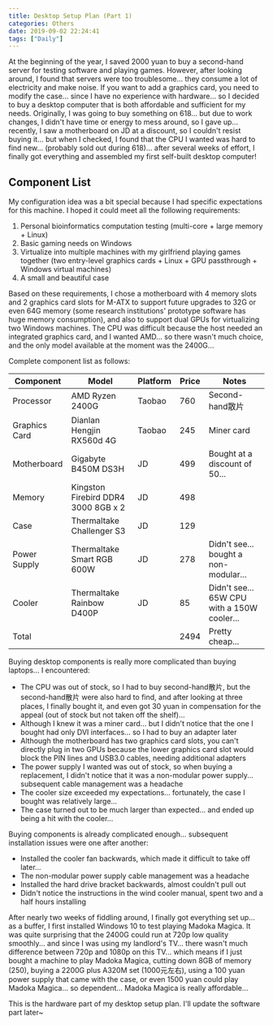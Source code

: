```yaml
---
title: Desktop Setup Plan (Part 1)
categories: Others
date: 2019-09-02 22:24:41
tags: ["Daily"]
---
```


At the beginning of the year, I saved 2000 yuan to buy a second-hand server for testing software and playing games. However, after looking around, I found that servers were too troublesome... they consume a lot of electricity and make noise. If you want to add a graphics card, you need to modify the case... since I have no experience with hardware... so I decided to buy a desktop computer that is both affordable and sufficient for my needs. Originally, I was going to buy something on 618... but due to work changes, I didn't have time or energy to mess around, so I gave up... recently, I saw a motherboard on JD at a discount, so I couldn't resist buying it... but when I checked, I found that the CPU I wanted was hard to find new... (probably sold out during 618)... after several weeks of effort, I finally got everything and assembled my first self-built desktop computer!
<!-- Abstract part -->
<!-- more -->


## Component List

My configuration idea was a bit special because I had specific expectations for this machine. I hoped it could meet all the following requirements:

1. Personal bioinformatics computation testing (multi-core + large memory + Linux)
2. Basic gaming needs on Windows
3. Virtualize into multiple machines with my girlfriend playing games together (two entry-level graphics cards + Linux + GPU passthrough + Windows virtual machines)
4. A small and beautiful case

Based on these requirements, I chose a motherboard with 4 memory slots and 2 graphics card slots for M-ATX to support future upgrades to 32G or even 64G memory (some research institutions' prototype software has huge memory consumption), and also to support dual GPUs for virtualizing two Windows machines. The CPU was difficult because the host needed an integrated graphics card, and I wanted AMD... so there wasn't much choice, and the only model available at the moment was the 2400G...

Complete component list as follows:

Component|Model|Platform|Price|Notes
---|----|----|---|----
Processor|AMD Ryzen 2400G|Taobao|760|Second-hand散片
Graphics Card|Dianlan Hengjin RX560d 4G|Taobao|245|Miner card
Motherboard|Gigabyte B450M DS3H|JD|499|Bought at a discount of 50...
Memory|Kingston Firebird DDR4 3000 8GB x 2|JD|498|
Case|Thermaltake Challenger S3|JD|129|
Power Supply|Thermaltake Smart RGB 600W|JD|278|Didn't see... bought a non-modular...
Cooler|Thermaltake Rainbow D400P|JD|85|Didn't see... 65W CPU with a 150W cooler...
Total|||2494|Pretty cheap...

Buying desktop components is really more complicated than buying laptops... I encountered:

- The CPU was out of stock, so I had to buy second-hand散片, but the second-hand散片 were also hard to find, and after looking at three places, I finally bought it, and even got 30 yuan in compensation for the appeal (out of stock but not taken off the shelf)...
- Although I knew it was a miner card... but I didn't notice that the one I bought had only DVI interfaces... so I had to buy an adapter later
- Although the motherboard has two graphics card slots, you can't directly plug in two GPUs because the lower graphics card slot would block the PIN lines and USB3.0 cables, needing additional adapters
- The power supply I wanted was out of stock, so when buying a replacement, I didn't notice that it was a non-modular power supply... subsequent cable management was a headache
- The cooler size exceeded my expectations... fortunately, the case I bought was relatively large...
- The case turned out to be much larger than expected... and ended up being a hit with the cooler...

Buying components is already complicated enough... subsequent installation issues were one after another:

- Installed the cooler fan backwards, which made it difficult to take off later...
- The non-modular power supply cable management was a headache
- Installed the hard drive bracket backwards, almost couldn't pull out
- Didn't notice the instructions in the wind cooler manual, spent two and a half hours installing

After nearly two weeks of fiddling around, I finally got everything set up... as a buffer, I first installed Windows 10 to test playing Madoka Magica. It was quite surprising that the 2400G could run at 720p low quality smoothly... and since I was using my landlord's TV... there wasn't much difference between 720p and 1080p on this TV... which means if I just bought a machine to play Madoka Magica, cutting down 8GB of memory (250), buying a 2200G plus A320M set (1000元左右), using a 100 yuan power supply that came with the case, or even 1500 yuan could play Madoka Magica... so dependent... Madoka Magica is really affordable...

This is the hardware part of my desktop setup plan. I'll update the software part later~
